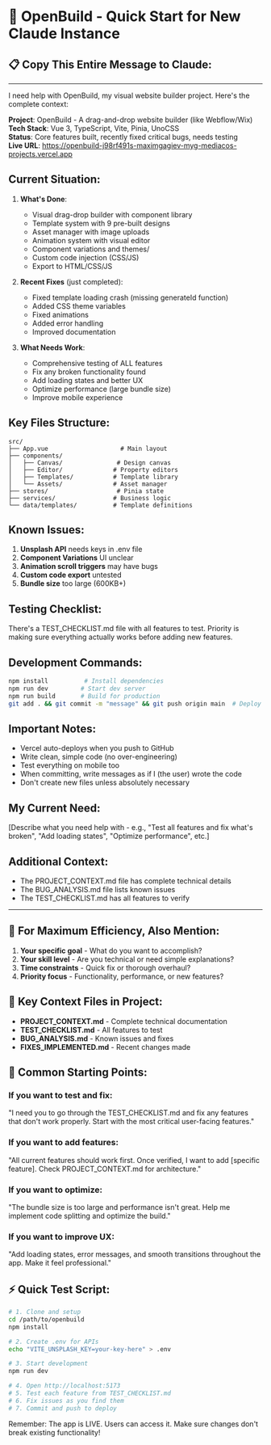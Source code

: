 # 🚀 OpenBuild - Quick Start for New Claude Instance

## 📋 Copy This Entire Message to Claude:

---

I need help with OpenBuild, my visual website builder project. Here's the complete context:

**Project**: OpenBuild - A drag-and-drop website builder (like Webflow/Wix)  
**Tech Stack**: Vue 3, TypeScript, Vite, Pinia, UnoCSS  
**Status**: Core features built, recently fixed critical bugs, needs testing  
**Live URL**: https://openbuild-j98rf491s-maximgagiev-myg-mediacos-projects.vercel.app

## Current Situation:

1. **What's Done**:
   - Visual drag-drop builder with component library
   - Template system with 9 pre-built designs
   - Asset manager with image uploads
   - Animation system with visual editor
   - Component variations and themes/
   - Custom code injection (CSS/JS)
   - Export to HTML/CSS/JS

2. **Recent Fixes** (just completed):
   - Fixed template loading crash (missing generateId function)
   - Added CSS theme variables
   - Fixed animations
   - Added error handling
   - Improved documentation

3. **What Needs Work**:
   - Comprehensive testing of ALL features
   - Fix any broken functionality found
   - Add loading states and better UX
   - Optimize performance (large bundle size)
   - Improve mobile experience

## Key Files Structure:
```
src/
├── App.vue                    # Main layout
├── components/
│   ├── Canvas/               # Design canvas
│   ├── Editor/              # Property editors
│   ├── Templates/           # Template library
│   └── Assets/              # Asset manager
├── stores/                   # Pinia state
├── services/                # Business logic
└── data/templates/          # Template definitions
```

## Known Issues:
1. **Unsplash API** needs keys in .env file
2. **Component Variations** UI unclear
3. **Animation scroll triggers** may have bugs
4. **Custom code export** untested
5. **Bundle size** too large (600KB+)

## Testing Checklist:
There's a TEST_CHECKLIST.md file with all features to test. Priority is making sure everything actually works before adding new features.

## Development Commands:
```bash
npm install          # Install dependencies
npm run dev         # Start dev server
npm run build       # Build for production
git add . && git commit -m "message" && git push origin main  # Deploy
```

## Important Notes:
- Vercel auto-deploys when you push to GitHub
- Write clean, simple code (no over-engineering)
- Test everything on mobile too
- When committing, write messages as if I (the user) wrote the code
- Don't create new files unless absolutely necessary

## My Current Need:
[Describe what you need help with - e.g., "Test all features and fix what's broken", "Add loading states", "Optimize performance", etc.]

## Additional Context:
- The PROJECT_CONTEXT.md file has complete technical details
- The BUG_ANALYSIS.md file lists known issues
- The TEST_CHECKLIST.md has all features to verify

---

## 🎯 For Maximum Efficiency, Also Mention:

1. **Your specific goal** - What do you want to accomplish?
2. **Your skill level** - Are you technical or need simple explanations?
3. **Time constraints** - Quick fix or thorough overhaul?
4. **Priority focus** - Functionality, performance, or new features?

## 📁 Key Context Files in Project:

- **PROJECT_CONTEXT.md** - Complete technical documentation
- **TEST_CHECKLIST.md** - All features to test
- **BUG_ANALYSIS.md** - Known issues and fixes
- **FIXES_IMPLEMENTED.md** - Recent changes made

## 🔧 Common Starting Points:

### If you want to test and fix:
"I need you to go through the TEST_CHECKLIST.md and fix any features that don't work properly. Start with the most critical user-facing features."

### If you want to add features:
"All current features should work first. Once verified, I want to add [specific feature]. Check PROJECT_CONTEXT.md for architecture."

### If you want to optimize:
"The bundle size is too large and performance isn't great. Help me implement code splitting and optimize the build."

### If you want to improve UX:
"Add loading states, error messages, and smooth transitions throughout the app. Make it feel professional."

## ⚡ Quick Test Script:

```bash
# 1. Clone and setup
cd /path/to/openbuild
npm install

# 2. Create .env for APIs
echo "VITE_UNSPLASH_KEY=your-key-here" > .env

# 3. Start development
npm run dev

# 4. Open http://localhost:5173
# 5. Test each feature from TEST_CHECKLIST.md
# 6. Fix issues as you find them
# 7. Commit and push to deploy
```

Remember: The app is LIVE. Users can access it. Make sure changes don't break existing functionality!